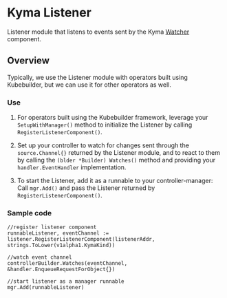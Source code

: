 
# Kyma Listener

Listener module that listens to events sent by the Kyma [Watcher](https://github.com/kyma-project/kyma-watcher) component.

## Overview

Typically, we use the Listener module with operators built using Kubebuilder, but we can use it for other operators as well.

### Use

1. For operators built using the Kubebuilder framework, leverage your `SetupWithManager()` method to initialize the Listener by calling `RegisterListenerComponent()`.

2. Set up your controller to watch for changes sent through the `source.Channel{}` returned by the Listener module, and to react to them by calling the `(blder *Builder) Watches()` method and providing your `handler.EventHandler` implementation.

3. To start the Listener, add it as a runnable to your controller-manager: Call `mgr.Add()` and pass the Listener returned by `RegisterListenerComponent()`.


### Sample code

```golang
//register listener component
runnableListener, eventChannel := listener.RegisterListenerComponent(listenerAddr, strings.ToLower(v1alpha1.KymaKind))

//watch event channel
controllerBuilder.Watches(eventChannel, &handler.EnqueueRequestForObject{})

//start listener as a manager runnable
mgr.Add(runnableListener)
```